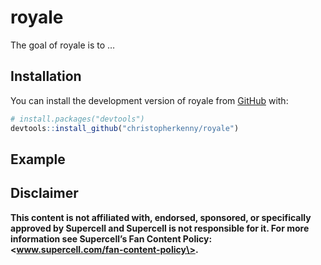 
<!-- README.md is generated from README.Rmd. Please edit that file -->

# royale

<!-- badges: start -->
<!-- badges: end -->

The goal of royale is to …

## Installation

You can install the development version of royale from
[GitHub](https://github.com/) with:

``` r
# install.packages("devtools")
devtools::install_github("christopherkenny/royale")
```

## Example

## Disclaimer

**This content is not affiliated with, endorsed, sponsored, or
specifically approved by Supercell and Supercell is not responsible for
it. For more information see Supercell’s Fan Content Policy:
\<www.supercell.com/fan-content-policy\>.**

